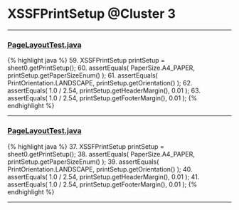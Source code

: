 # XSSFPrintSetup @Cluster 3

***

### [PageLayoutTest.java](https://searchcode.com/codesearch/view/64531687/)
{% highlight java %}
59. XSSFPrintSetup printSetup = sheet0.getPrintSetup();
60. assertEquals( PaperSize.A4_PAPER,  printSetup.getPaperSizeEnum() );
61. assertEquals( PrintOrientation.LANDSCAPE, printSetup.getOrientation() );
62. assertEquals( 1.0 / 2.54, printSetup.getHeaderMargin(), 0.01 );
63. assertEquals( 1.0 / 2.54, printSetup.getFooterMargin(), 0.01 );
{% endhighlight %}

***

### [PageLayoutTest.java](https://searchcode.com/codesearch/view/126772664/)
{% highlight java %}
37. XSSFPrintSetup printSetup = sheet0.getPrintSetup();
38. assertEquals( PaperSize.A4_PAPER,  printSetup.getPaperSizeEnum() );
39. assertEquals( PrintOrientation.LANDSCAPE, printSetup.getOrientation() );
40. assertEquals( 1.0 / 2.54, printSetup.getHeaderMargin(), 0.01 );
41. assertEquals( 1.0 / 2.54, printSetup.getFooterMargin(), 0.01 );
{% endhighlight %}

***

